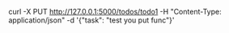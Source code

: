 curl -X PUT http://127.0.0.1:5000/todos/todo1 -H "Content-Type: application/json" -d '{"task": "test you put func"}'
